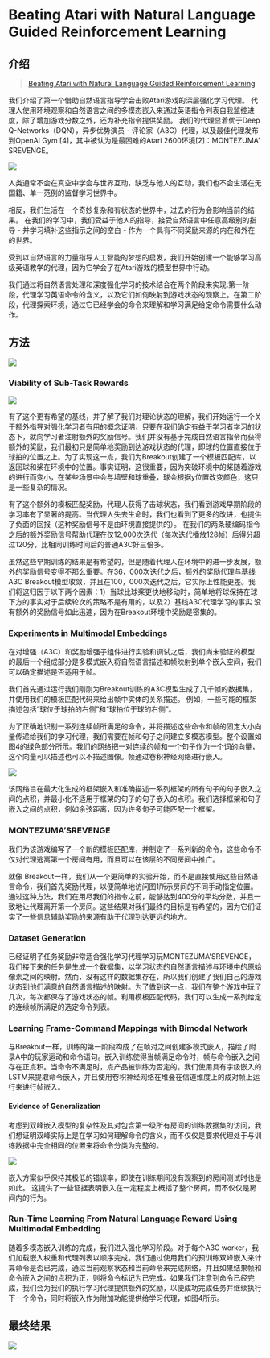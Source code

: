 # Beating Atari with Natural Language Guided Reinforcement Learning

## 介绍

> [Beating Atari with Natural Language Guided Reinforcement Learning](https://arxiv.org/pdf/1704.05539.pdf)

我们介绍了第一个借助自然语言指导学会击败Atari游戏的深层强化学习代理。 代理人使用环境观察和自然语言之间的多模态嵌入来通过英语指令列表自我监控进度，除了增加游戏分数之外，还为补充指令提供奖励。 我们的代理显着优于Deep Q-Networks（DQN），异步优势演员 - 评论家（A3C）代理，以及最佳代理发布到OpenAI Gym \[4\]，其中被认为是最困难的Atari 2600环境\[2\]：MONTEZUMA' SREVENGE。

![](../../.gitbook/assets/image%20%2812%29.png)

人类通常不会在真空中学会与世界互动，缺乏与他人的互动，我们也不会生活在无国籍、单一范例的监督学习世界中。

相反，我们生活在一个奇妙复杂和有状态的世界中，过去的行为会影响当前的结果。 在我们的学习中，我们受益于他人的指导，接受自然语言中任意高级别的指导 - 并学习填补这些指示之间的空白 - 作为一个具有不同奖励来源的内在和外在的世界。

受到以自然语言的力量指导人工智能的梦想的启发，我们开始创建一个能够学习高级英语教学的代理，因为它学会了在Atari游戏的模型世界中行动。

我们通过将自然语言处理和深度强化学习的技术结合在两个阶段来实现:第一阶段，代理学习英语命令的含义，以及它们如何映射到游戏状态的观察上。在第二阶段，代理探索环境，通过它已经学会的命令来理解和学习满足给定命令需要什么动作。

## 方法

![](../../.gitbook/assets/image%20%286%29.png)

### Viability of Sub-Task Rewards

![](../../.gitbook/assets/image%20%2876%29.png)

有了这个更有希望的基线，并了解了我们对理论状态的理解，我们开始运行一个关于额外指导对强化学习者有用的概念证明，只要在我们确定有益于学习者学习的状态下，就向学习者注射额外的奖励信号。我们并没有基于完成自然语言指令而获得额外的奖励，我们最初只是简单地奖励到达游戏状态的代理，即球的位置直接位于球拍的位置之上。为了实现这一点，我们为Breakout创建了一个模板匹配库，以返回球和桨在环境中的位置。事实证明，这很重要，因为突破环境中的桨随着游戏的进行而变小，在某些场景中会与墙壁和球重叠，球会根据y位置改变颜色，这只是一些复杂的情况。

有了这个额外的模板匹配奖励，代理人获得了击球状态，我们看到游戏早期阶段的学习率有了显著的提高。当代理人失去生命时，我们也看到了更多的改进，也提供了负面的回报（这种奖励信号不是由环境直接提供的）。 在我们的两条硬编码指令之后的额外奖励信号帮助代理在仅12,000次迭代（每次迭代播放128帧）后得分超过120分，比相同训练时间后的普通A3C好三倍多。

虽然这些早期训练的结果是有希望的，但是随着代理人在环境中的进一步发展，额外的奖励信号变得不那么重要。在36，000次迭代之后，额外的奖励代理与基线A3C Breakout模型收敛，并且在100，000次迭代之后，它实际上性能更差。我们将这归因于以下两个因素：1）当球比球桨更快地移动时，简单地将球保持在球下方的事实对于后续轮次的策略不是有用的，以及2）基线A3C代理学习的事实 没有额外的奖励信号如此迅速，因为在Breakout环境中奖励是密集的。

### Experiments in Multimodal Embeddings

在对增强（A3C）和奖励增强子组件进行实验和调试之后，我们尚未验证的模型的最后一个组成部分是多模式嵌入将自然语言描述和帧映射到单个嵌入空间，我们可以确定描述是否适用于帧。

我们首先通过运行我们刚刚为Breakout训练的A3C模型生成了几千帧的数据集，并使用我们的模板匹配代码来给出帧中实体的关系描述。 例如，一些可能的框架描述包括“球位于球拍的右侧”和“球拍位于球的右侧”。

为了正确地识别一系列连续帧所满足的命令，并将描述这些命令和帧的固定大小向量传递给我们的学习代理，我们需要在帧和句子之间建立多模态模型。整个设置如图4的绿色部分所示。我们的网络把一对连续的帧和一个句子作为一个词的向量，这个向量可以描述也可以不描述图像。帧通过卷积神经网络进行嵌入。

![](../../.gitbook/assets/image%20%2865%29.png)

该网络旨在最大化生成的框架嵌入和准确描述一系列框架的所有句子的句子嵌入之间的点积，并最小化不适用于框架的句子的句子嵌入的点积。我们选择框架和句子嵌入之间的点积，例如余弦距离，因为许多句子可能匹配一个框架。

### MONTEZUMA’SREVENGE

我们为该游戏编写了一个新的模板匹配库，并制定了一系列新的命令，这些命令不仅对代理逃离第一个房间有用，而且可以在该层的不同房间中推广。

就像 Breakout一样，我们从一个更简单的实验开始，而不是直接使用这些自然语言命令，我们首先奖励代理，以便简单地访问图1所示房间的不同手动指定位置。通过这种方法，我们在用尽我们的指令之前，能够达到400分的平均分数，并且一致地让代理离开第一个房间。这些结果对我们最终的目标是有希望的，因为它们证实了一些信息辅助奖励的来源有助于代理到达更远的地方。

### Dataset Generation

已经证明子任务奖励非常适合强化学习代理学习玩MONTEZUMA'SREVENGE，我们接下来的任务是生成一个数据集，以学习状态的自然语言描述与环境中的原始像素之间的映射。然而，没有这样的数据集存在，所以我们创建了我们自己的游戏状态到他们满意的自然语言描述的映射。为了做到这一点，我们在整个游戏中玩了几次，每次都保存了游戏状态的帧。利用模板匹配代码，我们可以生成一系列给定的连续帧所满足的选定命令列表。

### Learning Frame-Command Mappings with Bimodal Network

与Breakout一样，训练的第一阶段构成了在帧对之间创建多模式嵌入，描绘了附录A中的玩家运动和命令语句。嵌入训练使得当帧满足命令时，帧与命令嵌入之间存在正点积。当命令不满足时，点产品被训练为否定的。我们使用具有字级嵌入的LSTM来提取命令嵌入，并且使用卷积神经网络在堆叠在信道维度上的成对帧上运行来进行帧嵌入。

#### Evidence of Generalization

考虑到双峰嵌入模型的复杂性及其对包含第一级所有房间的训练数据集的访问，我们想证明双峰实际上是在学习如何理解命令的含义，而不仅仅是要求代理处于与训练数据中完全相同的位置来将命令分类为完整的。

![](../../.gitbook/assets/image%20%28124%29.png)

嵌入方案似乎保持其极低的错误率，即使在训练期间没有观察到的房间测试时也是如此。 这提供了一些证据表明嵌入在一定程度上概括了整个房间，而不仅仅是房间内的行为。

### Run-Time Learning From Natural Language Reward Using Multimodal Embedding

随着多模态嵌入训练的完成，我们进入强化学习阶段。对于每个A3C worker，我们加载嵌入权重和代理列表以顺序完成。我们通过使用我们的预训练双峰嵌入来计算命令是否已完成，通过当前观察状态和当前命令来完成网络，并且如果结果帧和命令嵌入之间的点积为正，则将命令标记为已完成。如果我们注意到命令已经完成，我们会为我们的执行学习代理提供额外的奖励，以便成功完成任务并继续执行下一个命令，同时将嵌入作为附加功能提供给学习代理，如图4所示。

## 最终结果

![](../../.gitbook/assets/image%20%28112%29.png)





